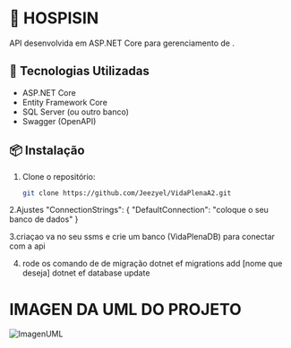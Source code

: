 # 📘 HOSPISIN

API desenvolvida em ASP.NET Core para gerenciamento de .

## 🚀 Tecnologias Utilizadas

- ASP.NET Core
- Entity Framework Core
- SQL Server (ou outro banco)
- Swagger (OpenAPI)

## 📦 Instalação

1. Clone o repositório:
   ```bash
   git clone https://github.com/Jeezyel/VidaPlenaA2.git
2.Ajustes
  "ConnectionStrings": {
  "DefaultConnection": "coloque o seu banco de dados"
  }

3.criaçao
  va no seu ssms e crie um banco (VidaPlenaDB) para conectar com a api

4. rode os comando de de migração
   dotnet ef migrations add [nome que deseja]
   dotnet ef database update

# IMAGEN DA UML DO PROJETO

![ImagenUML](https://github.com/user-attachments/assets/66113754-1d2e-493c-b249-471cd275fd7a)
